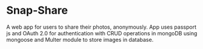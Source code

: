 # Snap-Share
A web app for users to share their photos, anonymously. App uses passport js and OAuth 2.0 for authentication with CRUD operations in mongoDB using mongoose and Multer module to store images in database.
